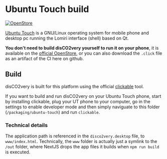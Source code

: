 # Ubuntu Touch build

[![OpenStore](https://open-store.io/badges/en_US.png)](https://open-store.io/app/disco2very.flaburgan)

[Ubuntu Touch](https://www.ubuntu-touch.io/) is a GNU/Linux operating system for mobile phone and desktop pc running the Lomiri interface (shell) based on Qt.

**You don't need to build disCO2very yourself to run it on your phone**, it is available on the [official OpenStore](https://open-store.io/app/disco2very.flaburgan), or you can also download the `.click` file as an artifact of the CI here on github.

## Build

disCO2very is built for this platform using the official [clickable](https://clickable-ut.dev) tool.

If you want to build and run disCO2very on your Ubuntu Touch phone, start by installing clickable, plug your UT phone to your computer, go in the settings to enable developer mode and then simply naviguate to this folder (`/packaging/ubuntu-touch`) and run `clickable`.

### Technical details

The application path is referenced in the `disco2very.desktop` file, to `www/index.html`. Technically, the `www` folder is actually just a symlink to the `/out` folder, where NextJS drops the app files it builds when `npm run build` is executed.